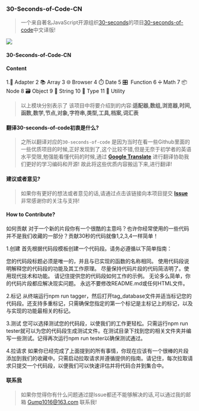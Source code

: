 ### 30-Seconds-of-Code-CN

> 一个来自著名JavaScript开源组织[30-seconds](https://github.com/30-seconds)的项目[30-seconds-of-code](https://github.com/30-seconds/30-seconds-of-code)中文译版!


![](https://img.shields.io/badge/organization-happy--learning--front--end-brightgreen.svg)

#### 30-Seconds-of-Code-CN 
#### Content
1.🔌 Adapter
2 📚 Array
3 🌐 Browser
4 ⏱️ Date
5 🎛 ️ Function
6 ➗ Math
7 📦 Node
8 🗃️ Object
9 📜 String
10 📃 Type
11 🔧 Utility

> 以上模块分别表示了 该项目中将要介绍到的内容:**适配器,数组,浏览器,时间,函数,数学,节点,对象,字符串,类型,工具,档案,词汇表**

#### 翻译30-seconds-of-code初衷是什么?
> 之所以翻译对应的`30-seconds-of-code` 是因为当时在看一些Github里面的一些优质项目的时候,正好发现到了,这个比较不错,但是无奈于初学者的英语水平受限,勉强能看懂代码的时候,通过 **[Google Translate](https://translate.google.cn/)** 进行翻译协助我们更好的学习编码和开源!  故此将这些优质内容搬运下来,进行翻译!

#### 建议或者意见?
> 如果你有更好的想法或者意见的话,请通过点击该链接向本项目提交 **[Issue](https://github.com/happy-learning-front-end/30-Seconds-of-Code-CN/issues)** 非常感谢你的关注与支持!


#### How to Contribute?
如何贡献
对于一个新的片段你有一个很酷的主意吗？也许你经常使用的一些代码并不是我们收藏的一部分？贡献30秒的代码就像1,2,3,4一样简单！


1.创建
首先根据代码段模板创建一个代码段。请务必遵循以下简单指南：

您的代码段标题必须是唯一的，并且与已实现的函数的名称相同。
使用代码段说明解释您的代码段的功能及其工作原理。
尽量保持代码片段的代码简洁明了。使用现代技术和功能。
请记住提供您的代码段如何工作的示例。
无论多么简单，你的代码片段都应解决现实问题。
永远不要修改README.md或任何HTML文件。

2.标记
从终端运行npm run tagger，然后打开tag_database文件并适当标记您的代码段。还支持多重标记，只需确保您指定的第一个标记是主标记上的标记，以及与实现的功能最相关的标记。


3.测试
您可以选择测试您的代码段，以使我们的工作更轻松。只需运行npm run tester就可以为您的代码段生成测试文件。在测试目录下找到您的相关文件夹并编写一些测试。记得再次运行npm run tester以确保测试通过。


4.拉请求
如果你已经完成了上面提到的所有事情，你现在应该有一个很棒的片段添加到我们的收藏中。只需启动拉取请求并遵循提供的指南。请记住，每次拉取请求只提交一个代码段，以便我们可以快速评估并将代码合并到集合中。

#### 联系我
> 如果你觉得你有什么问题通过提Issue都还不能够解决的话,可以通过我的邮箱 [Gump1016@163.com](mailto:gump1016@163.com) 联系我!